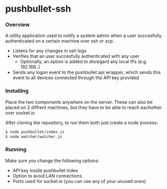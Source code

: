 # pushbullet-ssh

### Overview
A utility application used to notify a system admin when a user succesfully authenticated on a certain machine over ssh or scp. 

  - Listens for any changes in ssh logs
  - Verifies that an user succesfully authenticated with any user
     * Optionally, an option is added to disregard any local IPs (e.g. 192.168.*.*)      
  - Sends any logon event to the pushbullet api wrapper, which sends this event to all devices connected through the API key provided

### Installing

Place the two components anywhere on the server. These can also be placed on 2 diffrent machines, but they have to be able to reach eachother over socket.io

After cloning the repository, to run them both just create a node process:
```sh
$ node pushbullet/index.js
$ node watcher/watcher.js
```

### Running

Make sure you change the following options:
* API key inside pushbullet index
* Option to avoid LAN connections
* Ports used for socket.io (you can use any of your unused ones)
